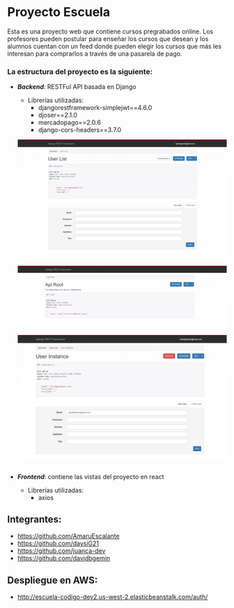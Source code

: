 # Proyecto Escuela

Esta es una proyecto web que contiene cursos pregrabados online. Los profesores pueden postular para enseñar los cursos que desean y los alumnos cuentan con un feed donde pueden elegir los cursos que más les interesan para comprarlos a través de una pasarela de pago.

### La estructura del proyecto es la siguiente:
- ***Backend***: RESTFul API basada en Django
    - Librerías utilizadas:
        - djangorestframework-simplejwt==4.6.0
        - djoser==2.1.0
        - mercadopago==2.0.6
        - django-cors-headers==3.7.0
    
    ![](capturas_proyecto/1.jpg)
    &nbsp;
    ![](capturas_proyecto/2.jpg)
    &nbsp;
    ![](capturas_proyecto/3.jpg)
    &nbsp;
- ***Frontend***: contiene las vistas del proyecto en react
    - Librerías utilizadas:
        - axios

## Integrantes:
- https://github.com/AmaruEscalante
- https://github.com/daysiG21
- https://github.com/juanca-dev
- https://github.com/davidbgemin

## Despliegue en AWS:
- http://escuela-codigo-dev2.us-west-2.elasticbeanstalk.com/auth/
